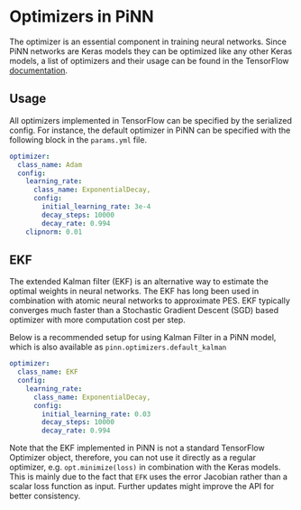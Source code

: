 # Optimizers in PiNN

The optimizer is an essential component in training neural networks. Since PiNN
networks are Keras models they can be optimized like any other Keras models, a
list of optimizers and their usage can be found in the TensorFlow
[documentation](https://www.tensorflow.org/api_docs/python/tf/keras/optimizers).

## Usage

All optimizers implemented in TensorFlow can be specified by the serialized
config. For instance, the default optimizer in PiNN can be specified with the
following block in the `params.yml` file.

```yaml
optimizer:
  class_name: Adam
  config:
    learning_rate:
      class_name: ExponentialDecay,
      config:
        initial_learning_rate: 3e-4
        decay_steps: 10000
        decay_rate: 0.994
    clipnorm: 0.01
```


## EKF

The extended Kalman filter (EKF) is an alternative way to estimate the optimal
weights in neural networks. The EKF has long been used in combination with
atomic neural networks to approximate PES. EKF typically converges much faster
than a Stochastic Gradient Descent (SGD) based optimizer with more computation
cost per step.

Below is a recommended setup for using Kalman Filter in a PiNN model, which is
also available as `pinn.optimizers.default_kalman`

```yaml
optimizer:
  class_name: EKF
  config:
    learning_rate:
      class_name: ExponentialDecay,
      config:
        initial_learning_rate: 0.03
        decay_steps: 10000
        decay_rate: 0.994
```

Note that the EKF implemented in PiNN is not a standard TensorFlow Optimizer
object, therefore, you can not use it directly as a regular optimizer, e.g.
`opt.minimize(loss)` in combination with the Keras models. This is mainly due to
the fact that `EFK` uses the error Jacobian rather than a scalar loss function
as input. Further updates might improve the API for better consistency.
